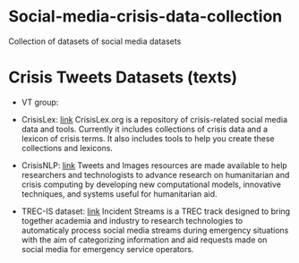 # Social-media-crisis-data-collection
Collection of datasets of social media datasets

# Crisis Tweets Datasets (texts)
- VT group: 
- CrisisLex: [link](http://crisislex.org/)
CrisisLex.org is a repository of crisis-related social media data and tools. Currently it includes collections of crisis data and a lexicon of crisis terms. It also includes tools to help you create these collections and lexicons.

- CrisisNLP: [link](https://crisisnlp.qcri.org/)
Tweets and Images resources are made available to help researchers and technologists to advance research on humanitarian and crisis computing by developing new computational models, innovative techniques, and systems useful for humanitarian aid.

- TREC-IS dataset: [link](http://dcs.gla.ac.uk/~richardm/TREC_IS/)
Incident Streams is a TREC track designed to bring together academia and industry to research technologies to automaticaly process social media streams during emergency situations with the aim of categorizing information and aid requests made on social media for emergency service operators.
